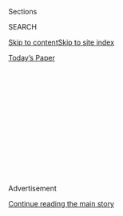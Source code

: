 <div id="app">

<div>

<div>

<div>

<div class="NYTAppHideMasthead css-1q2w90k e1suatyy0">

<div class="section css-ui9rw0 e1suatyy2">

<div class="css-eph4ug er09x8g0">

<div class="css-6n7j50">

</div>

<span class="css-1dv1kvn">Sections</span>

<div class="css-10488qs">

<span class="css-1dv1kvn">SEARCH</span>

</div>

[Skip to content](#site-content)[Skip to site
index](#site-index)

</div>

<div class="css-10698na e1huz5gh0">

</div>

</div>

<div id="masthead-bar-one" class="section hasLinks css-15hmgas e1csuq9d3">

<div class="css-uqyvli e1csuq9d0">

</div>

<div class="css-1uqjmks e1csuq9d1">

</div>

<div class="css-9e9ivx">

[](https://myaccount.nytimes3xbfgragh.onion/auth/login?response_type=cookie&client_id=vi)

</div>

<div class="css-1bvtpon e1csuq9d2">

[Today’s
Paper](https://www.nytimes3xbfgragh.onion/section/todayspaper)

</div>

</div>

</div>

</div>

<div data-aria-hidden="false">

<div id="site-content" data-role="main">

<div>

<div class="css-1aor85t" style="opacity:0.000000001;z-index:-1;visibility:hidden">

<div class="css-1hqnpie">

<div class="css-epjblv">

<span class="css-17xtcya">[Opinion](/section/opinion)</span><span class="css-x15j1o">|</span><span class="css-fwqvlz">You
Up? College in the Age of
Tinder</span>

</div>

<div class="css-k008qs">

<div class="css-1iwv8en">

<span class="css-18z7m18"></span>

<div>

</div>

</div>

<span class="css-1n6z4y">https://nyti.ms/2BrUb94</span>

<div class="css-1705lsu">

<div class="css-4xjgmj">

<div class="css-4skfbu" data-role="toolbar" data-aria-label="Social Media Share buttons, Save button, and Comments Panel with current comment count" data-testid="share-tools">

  - 
  - 
  - 
  - 
    
    <div class="css-6n7j50">
    
    </div>

  - 

</div>

</div>

</div>

</div>

</div>

</div>

<div id="NYT_TOP_BANNER_REGION" class="css-13pd83m">

</div>

<div id="top-wrapper" class="css-1sy8kpn">

<div id="top-slug" class="css-l9onyx">

Advertisement

</div>

[Continue reading the main
story](#after-top)

<div class="ad top-wrapper" style="text-align:center;height:100%;display:block;min-height:250px">

<div id="top" class="place-ad" data-position="top" data-size-key="top">

</div>

</div>

<div id="after-top">

</div>

</div>

<div>

<div class="css-v5btjw etb61u70">

<div class="css-v05ibm etb61u71">

[Opinion](/section/opinion)

</div>

</div>

<div id="sponsor-wrapper" class="css-1hyfx7x">

<div id="sponsor-slug" class="css-19vbshk">

Supported by

</div>

[Continue reading the main
story](#after-sponsor)

<div id="sponsor" class="ad sponsor-wrapper" style="text-align:center;height:100%;display:block">

</div>

<div id="after-sponsor">

</div>

</div>

<div class="css-186x18t">

On campus

</div>

<div class="css-1vkm6nb ehdk2mb0">

# You Up? College in the Age of Tinder

</div>

Some found love; others learned valuable lessons about time stamps.

<div class="css-18e8msd">

<div class="css-vp77d3 epjyd6m0">

<div class="css-1baulvz">

By <span class="css-1baulvz last-byline" itemprop="name">Phoebe
Lett</span>

</div>

</div>

  - Feb. 14,
    2018

  - 
    
    <div class="css-4xjgmj">
    
    <div class="css-d8bdto" data-role="toolbar" data-aria-label="Social Media Share buttons, Save button, and Comments Panel with current comment count" data-testid="share-tools">
    
      - 
      - 
      - 
      - 
        
        <div class="css-6n7j50">
        
        </div>
    
      - 
    
    </div>
    
    </div>

</div>

<div class="css-79elbk" data-testid="photoviewer-wrapper">

<div class="css-z3e15g" data-testid="photoviewer-wrapper-hidden">

</div>

<div class="css-1a48zt4 ehw59r15" data-testid="photoviewer-children">

![<span class="css-cnj6d5 e1z0qqy90" itemprop="copyrightHolder"><span class="css-1ly73wi e1tej78p0">Credit...</span><span><span>Danielle
Chenette</span></span></span>](https://static01.graylady3jvrrxbe.onion/images/2018/02/14/opinion/14oncampus2/14oncampus2-articleLarge.jpg?quality=75&auto=webp&disable=upscale)

</div>

</div>

</div>

<div class="section meteredContent css-1r7ky0e" name="articleBody" itemprop="articleBody">

<div class="css-1fanzo5 StoryBodyCompanionColumn">

<div class="css-53u6y8">

It may not be on any syllabus, but college has always been a time for
young people to learn about relationships and sex. But as the internet
increasingly influences the ways we interact, it also transforms how
students date and find partners. We asked students at nine colleges and
universities how technology affects the campus dating scene.

-----

## No One Wants to Be Known as Tinder Girl

*Madeline Apple, University of Michigan, Class of 2018*

Dating apps may have killed the college dating scene. Because it’s so
easy to swipe left or right on a seemingly endless pile of potential
partners, it’s become harder to actually meet anyone. As students, we
are told over and over that college is a time for us to expand our
social groups, to meet new people and grow into adults. But the
indecisiveness that is built into dating app culture can stunt us —
we’re trapped in an endless cycle of swipes\! Commitment, already a
scary concept to many, becomes even more difficult with the false
illusion that the dating possibilities are endless.

Frankly, dating apps can also just make things incredibly awkward. My
freshman year I swiped through hundreds of people. At one of the last
tailgates of the year, a random man walked by me and yelled: “Hey\! We
matched on Tinder\! You are Tinder girl\!”

</div>

</div>

<div class="css-1fanzo5 StoryBodyCompanionColumn">

<div class="css-53u6y8">

I was mortified. Suddenly everyone around me knew that I was on Tinder.
And I had swiped through so many people, I had no idea who this guy was.
He was just another nameless “match” that I would never get to know.
Because, needless to say, I walked away and never spoke to that guy
again.

Tinder is supposed to bring people together, but it actually pushes them
emotionally further apart. The fact that there could be hundreds, if not
thousands, of potential dates in your pocket gives an illusion of
possibility. In reality, students just become more isolated in a world
of fake interactions and awkward run-ins with old matches. We’re not
getting out of our comfort zone to meet new people. Why approach someone
in person when you can hide behind a Tinder profile?

-----

## Ladies, Check Your Snapchat Time Stamps

*Catherine Gumarin, Mercer University, Class of 2019*

In a romantic comedy, the female lead might scribble her phone number on
a restaurant napkin to demonstrate interest. In college, asking for
someone’s Snapchat is more common than asking for his or her digits.
When Brian in the Cosine Upsilon Triathlon Whatever T-shirt starts
flirting in Environmental Communication class, he’s after your Snapchat
user name, not your number. While single students at Mercer University
use dating apps like Tinder and Bumble, Snapchat reigns as the most
eye-roll-eliciting app for sparking college romance. To know if Brian is
interested in a serious relationship or a casual fling, read the time
stamp on his flirtatious Snapchat message. The same Snap asking to “hang
out” sent at 2 p.m. can have a completely different meaning when sent at
2
a.m.

</div>

</div>

<div class="css-1fanzo5 StoryBodyCompanionColumn">

<div class="css-53u6y8">

-----

</div>

</div>

<div class="css-79elbk" data-testid="photoviewer-wrapper">

<div class="css-z3e15g" data-testid="photoviewer-wrapper-hidden">

</div>

<div class="css-1a48zt4 ehw59r15" data-testid="photoviewer-children">

![<span class="css-cnj6d5 e1z0qqy90" itemprop="copyrightHolder"><span class="css-1ly73wi e1tej78p0">Credit...</span><span>Danielle
Chenette</span></span>](https://static01.graylady3jvrrxbe.onion/images/2018/02/14/opinion/14oncampus3/14oncampus3-articleLarge.jpg?quality=75&auto=webp&disable=upscale)

</div>

</div>

<div class="css-1fanzo5 StoryBodyCompanionColumn">

<div class="css-53u6y8">

## We Don’t Date, We Netflix and Chill

*Mary Walz, University of Iowa, Class of 2020*

College students don’t date. Instead, we “hang out.” One of the most
popular ways to hang out is to “Netflix and Chill,” a trope so common it
became a meme. A typical hangout of the Netflix variety begins with one
student going to another’s residence, which is usually small and in a
state of disarray. Next, the couple sit on the bed or futon (in the case
of nicer dorms) and decide what movie or show to watch. This
decision-making process can take up to half an hour and is often the
most stressful time. With so many different genres, there is the problem
of choice. But ultimately the most important consideration — the
stressful element — is this question: What will be appropriate
background noise for making out? The wrong choice could kill the mood.
You don’t want to be mid-makeout while the jewel-encrusted crab from
“Moana” is singing about how shiny he is.

-----

## The Three Stages of Hanging Out

*Cache’ Roberts, Miami University, Class of 2021*

If I could tell my younger self one thing upon entering college, it
would be don’t expect much from these campus boys. My first encounter
with college dating was with someone who was the exact Urban Dictionary
definitions of unreliable and unpredictable. Eventually his move became
frequent late-night messages. He’d text, “You got any water?” What kind
of question is that? It’s definitely lame code for “Can we hang out?”
and a poor excuse for romance.

Later on I was infatuated with another guy, a charmer, to the point that
I thought it was the start of an actual relationship. From this smooth
talker, I learned the three stages of seriousness in college dating.

The first stage is “hanging out.” In this phase you get to know each
other as friends, and sometimes kiss. (Side note: I don’t kiss my
friends.) The second stage is “talking.” In this phase you are not
exclusive with the person, but you’re also not on the market to “hang
out” with anyone else. The last stage is “snatched.” No, “snatched” is
not slang for any dubious behavior. It means “in a relationship” — like
Facebook-official status. The charmer never wanted to move past the
“hanging out” stage, but I hung on for a while. Hopefully, I’ll never
make the mistake of investing my time in someone like that again. The
most important lesson in college dating is to make your own experiences,
and not let them make
you.

-----

</div>

</div>

<div class="css-79elbk" data-testid="photoviewer-wrapper">

<div class="css-z3e15g" data-testid="photoviewer-wrapper-hidden">

</div>

<div class="css-1a48zt4 ehw59r15" data-testid="photoviewer-children">

<div class="css-1xdhyk6 erfvjey0">

<span class="css-1ly73wi e1tej78p0">Image</span>

<div class="css-zjzyr8">

<div data-testid="lazyimage-container" style="height:296.44444444444446px">

</div>

</div>

</div>

<span class="css-cnj6d5 e1z0qqy90" itemprop="copyrightHolder"><span class="css-1ly73wi e1tej78p0">Credit...</span><span>Danielle
Chenette</span></span>

</div>

</div>

<div class="css-1fanzo5 StoryBodyCompanionColumn">

<div class="css-53u6y8">

## Driving Two Hours to Date a Stranger

*Emma Thom, Sweet Briar College, Class of 2018*

I fell in love with the small classroom environment of Sweet Briar
College and the picturesque scenery of its surroundings in the middle of
nowhere, Virginia. But as a heterosexual female at an all-women’s
college, my dating life was nonexistent until I was introduced to Tinder
and Bumble. Initially I hated the concept of dating apps. The upside to
them was blind dates (yikes) and the downside was the opportunity to get
rejected in three seconds or less by a potential match.

But as I began to create my dating profiles, choosing the most
attractive pictures of me and my golden retriever, I started to have
some fun. I hadn’t yet warmed up to the idea of driving an hour or two
to grab a drink with a stranger, but the conversations were light and
the attention was wonderful. After hundreds of swipes left and right —
and plenty of opening lines that received no response — I finally
matched with a guy I was eager to meet.

He was a Virginia Tech student who seemed intelligent, witty and
happened to be 6-foot-4 — tall enough for my highest heels.
Conveniently, my best friend is also a student at Tech, so when I told
her about this new guy, she immediately responded with “Come to
Blacksburg\! You can meet up with him, and if he sucks, stay with me.”
So I drove two hours to meet a guy I’d only been messaging for a week
and a half. I’d never heard the sound of his voice, or seen the way he
walked or chewed his food. What would he think about my smile or the
awkward snorting sound I make when I laugh too hard?

I pulled into the parking lot of the Thai restaurant hoping that I
didn’t have pit stains and flaking mascara. When I saw him waiting for
me, I almost did a double take — not because he didn’t look like the guy
in the pictures, but because he looked better. He was tall, blond, with
green eyes and a smile wider and more welcoming than I’d imagined. We
had dinner and drinks, and several months later, we’re still doing the
same. Dating apps aren’t for everyone, but they gave me the opportunity
to meet someone I wasn’t sure existed.

-----

## I Found My First Date on an App

*Caleb Keyes, Otterbein University, Class of 2018*

In high school I had always wanted to date but struggled to believe
anyone would want to date me. When I got to college those fears were
compounded by a feeling of trepidation that if I tried to date someone
and we broke up, it would be hard to see them around campus. A friend
encouraged me to download Coffee Meets Bagel, which was described as a
dating app for people who are easily overwhelmed.

</div>

</div>

<div class="css-1fanzo5 StoryBodyCompanionColumn">

<div class="css-53u6y8">

I got a date and she suggested we get ice cream, even though it was
snowing outside. It was old-school romantic in a way I hadn’t expected.
She looked beautiful with snowflakes falling on her hair and her cheeks
red from the cold.

Though college is often depicted as a place of sexual exploration, and
dating apps seem to encourage passing from one relationship to another,
my generation defies that. A study in the journal [Child
Development](http://onlinelibrary.wiley.com/doi/10.1111/cdev.12930/abstract)
found that 18-year-olds today are less likely to have dated than
15-year-olds in the 1990s. The good news is, even if we’re dating later,
it’s no less magical to stand in the snow with someone you like, as the
world seems to
stop.

-----

</div>

</div>

<div class="css-79elbk" data-testid="photoviewer-wrapper">

<div class="css-z3e15g" data-testid="photoviewer-wrapper-hidden">

</div>

<div class="css-1a48zt4 ehw59r15" data-testid="photoviewer-children">

<div class="css-1xdhyk6 erfvjey0">

<span class="css-1ly73wi e1tej78p0">Image</span>

<div class="css-zjzyr8">

<div data-testid="lazyimage-container" style="height:252.62222222222223px">

</div>

</div>

</div>

<span class="css-cnj6d5 e1z0qqy90" itemprop="copyrightHolder"><span class="css-1ly73wi e1tej78p0">Credit...</span><span>Danielle
Chenette</span></span>

</div>

</div>

<div class="css-1fanzo5 StoryBodyCompanionColumn">

<div class="css-53u6y8">

## Losing IRL Relationships to Someone on the Screen

*Roxanne Powell, San Jose State University, Class of 2018*

There is something to be said for technology and the way it has made our
lives easier. But for all the time we spend on our devices, talking and
looking at people across the country or globe, we can miss the people
right in front of us. Sure, you can be attracted to someone online, but
without meeting them in person, looking them in the eyes, holding their
hand or giving them a hug, how can you know if that connection holds up
IRL?

Someone I was dating made a friend online which developed into something
more, and I was blindsided by it. It was painful to see the person I
cared about, the person I saw a future with, share more of his time with
someone he had never met than with me.

I kept wondering what I had done wrong, what I could have done
differently, what this other person might have that I lacked. But the
more I thought about it, the more I realized that the flexibility of an
online relationship simply seemed easier to him. I couldn’t compete with
someone who could be accessed with the push of a button. Nor do I want
to.

</div>

</div>

<div class="css-1fanzo5 StoryBodyCompanionColumn">

<div class="css-53u6y8">

-----

## Hope He’s Not a Serial Killer

*Caroline Roddy, Bates College, Class of 2021*

*Ping\! You have a new match. Be the first one to say hello.*

During my first semester at Bates College I matched with a guy on Tinder
who plays the same sport as me, ice hockey, and also has a Labrador
retriever. Even though he lived an hour away, we agreed to meet at my
college, and later go on a surprise adventure. He drove up in a car with
a custom license plate and a CD collection stocked with Black Eyed Peas
albums and obscure metal bands. We embarked on our adventure and were
driving down a rural road in Maine when he suddenly pulled over.
“Great,” I thought. “I’ve managed to get into the hands of a serial
killer. What will my mother say now?” He led me on a hike along a trail
to a quarry. It wasn’t ideal for a first date: The exercise, coupled
with the get-to-know-you conversation, left me out of breath and
sounding like a dying cat.

As we walked along, I tried to gauge his interest in politics, mumbling
something about the upcoming local election and telling him that one of
the candidates went to my college. He didn’t seem interested in this
tidbit, but otherwise, we had a good time together. We found out we both
enjoyed the artist Lorde and shared a love of Thai food. Eventually, we
turned around and he dropped me back off on campus.

After exchanging occasional texts for a month, I received a message from
him: “Hey so can I ask you something?”

I hesitated, thinking: “Is he defining the relationship already? That
was quick.”

I replied with a cool, “yea what’s up?” Casual enough, I thought.
Unassuming.

He told me he’s not liberal so we should avoid talking about politics.

Ah, right. Not a serial killer, but perhaps a Trump voter. That
relationship ended there.

</div>

</div>

<div class="css-1fanzo5 StoryBodyCompanionColumn">

<div class="css-53u6y8">

-----

## Snail Mail Keeps Love Alive From a Distance

*Kasey Roper, University of Virginia, Class of 2021*

I’m a freshman at the University of Virginia, but my girlfriend attends
college out West. In order to sustain our relationship we rely on
technology and the Postal Service. Technology has definitely made
maintaining a relationship easier, since we can talk frequently and
immediately. But it is also prone to glitches: Messages sometimes don’t
send or they get cut off because of the Apple-Android divide, which,
coupled with the fact that I refuse to update iOS, leads to accidental
miscommunication.

If we’re in the middle of an important conversation, that “unsent”
message can cause a lot of hurt feelings that don’t just disappear when
one of us explains that “I wasn’t ignoring you, the message just didn’t
send.” It’s a major inconvenience, but we have learned to be
understanding about it.

The saving grace of a long-distance relationship is the letters. About
every two weeks, I get an email saying I have a package, and, unless
it’s the beginning of the semester and my textbooks haven’t come in
yet, I know it’s from her. I eagerly wait until my classes are over for
the day and rush to the mailroom to pick it up. Then I hide out in my
room, my desk full of reminders of her — a pride flag made out of Legos,
our initials spelled out in thumbtacks, pictures of us — and read the
letter. In these notes to each other we say everything that needs to be
expressed more intimately than can be said over a text or a video chat,
as well as random thoughts we’ve had that get lost in everyday
conversation. We also send care packages to cheer each other up during
difficult times. She recently sent me a mixtape of songs relevant to our
relationship, and I made one for her, too.

</div>

</div>

</div>

<div>

</div>

<div>

</div>

<div>

</div>

<div>

<div id="bottom-wrapper" class="css-1ede5it">

<div id="bottom-slug" class="css-l9onyx">

Advertisement

</div>

[Continue reading the main
story](#after-bottom)

<div id="bottom" class="ad bottom-wrapper" style="text-align:center;height:100%;display:block;min-height:90px">

</div>

<div id="after-bottom">

</div>

</div>

</div>

</div>

</div>

## Site Index

<div>

</div>

## Site Information Navigation

  - [© <span>2020</span> <span>The New York Times
    Company</span>](https://help.nytimes3xbfgragh.onion/hc/en-us/articles/115014792127-Copyright-notice)

<!-- end list -->

  - [NYTCo](https://www.nytco.com/)
  - [Contact
    Us](https://help.nytimes3xbfgragh.onion/hc/en-us/articles/115015385887-Contact-Us)
  - [Work with us](https://www.nytco.com/careers/)
  - [Advertise](https://nytmediakit.com/)
  - [T Brand Studio](http://www.tbrandstudio.com/)
  - [Your Ad
    Choices](https://www.nytimes3xbfgragh.onion/privacy/cookie-policy#how-do-i-manage-trackers)
  - [Privacy](https://www.nytimes3xbfgragh.onion/privacy)
  - [Terms of
    Service](https://help.nytimes3xbfgragh.onion/hc/en-us/articles/115014893428-Terms-of-service)
  - [Terms of
    Sale](https://help.nytimes3xbfgragh.onion/hc/en-us/articles/115014893968-Terms-of-sale)
  - [Site
    Map](https://spiderbites.nytimes3xbfgragh.onion)
  - [Help](https://help.nytimes3xbfgragh.onion/hc/en-us)
  - [Subscriptions](https://www.nytimes3xbfgragh.onion/subscription?campaignId=37WXW)

</div>

</div>

</div>

</div>
